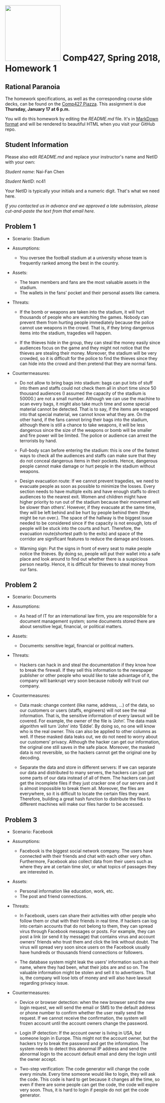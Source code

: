 # <img src="http://www.rice.edu/_images/rice-logo.jpg" width=180> Comp427, Spring 2018, Homework 1
## Rational Paranoia
The homework specifications, as well as the corresponding course slide decks,
can be found on the [Comp427 Piazza](https://piazza.com/class/jqifhp864b37ju).
This assignment is due **Thursday, January 17 at 6 p.m.**

You will do this homework by editing the _README.md_ file. It's in
[MarkDown format](https://guides.github.com/features/mastering-markdown/)
and will be rendered to beautiful HTML when you visit your GitHub repo.

## Student Information
Please also edit _README.md_ and replace your instructor's name and NetID with your own:

_Student name_: Nai-Fan Chen

_Student NetID_: nc41

Your NetID is typically your initials and a numeric digit. That's
what we need here.

_If you contacted us in advance and we approved a late submission,
please cut-and-paste the text from that email here._

## Problem 1
- Scenario: Stadium
- Assumptions:
  - You oversee the football stadium at a university whose team is frequently ranked among the best in the country.
  
- Assets:

  - The team members and fans are the most valuable assets in the stadium. 
  - The wallets in the fans’ pocket and their personal assets like camera.
  
- Threats:

  - If the bomb or weapons are taken into the stadium, it will hurt thousands of people who are watching the games. Nobody can prevent them from hurting people immediately because the police cannot use weapons in the crowd. That is, if they bring dangerous items into the stadium, tragedies will happen.
  
  - If the thieves hide in the group, they can steal the money easily since audiences focus on the game and they might not notice that the thieves are stealing their money. Moreover, the stadium will be very crowded, so it is difficult for the police to find the thieves since they can hide into the crowd and then pretend that they are normal fans.
  
- Countermeasures:
  - Do not allow to bring bags into stadium: bags can put lots of stuff into them and staffs could not check them all in short time since 50 thousand audiences (I assumed the capacity of the stadium is 50000.)  are not a small number. Although we can use the machine to scan every bags, it might also take much time and some special material cannot be detected. That is to say, if the items are wrapped into that special material, we cannot know what they are. On the other hand, if the fans cannot bring their bags into the stadium, although there is still a chance to take weapons, it will be less dangerous since the size of the weapons or bomb will be smaller and fire power will be limited. The police or audience can arrest the terrorists by hand.
  
  - Full-body scan before entering the stadium: this is one of the fastest ways to check all the audiences and staffs can make sure that they do not conceal dangerous items in their pockets. Hence, dangerous people cannot make damage or hurt people in the stadium without weapons.
  
  - Design evacuation route: If we cannot prevent tragedies, we need to evacuate people as soon as possible to minimize the losses. Every section needs to have multiple exits and have enough staffs to direct audiences to the nearest exit. Women and children might have higher priority to run out of the stadium because their movement will be slower than others’. However, if they evacuate at the same time, they will be left behind and be hurt by people behind them (they might be run over.). The space of the hallway is the biggest issue needed to be considered since if the capacity is not enough, lots of people will be stuck into the courts and hurt. Therefore, the evacuation route(shortest path to the exits) and space of the corridor are significant features to reduce the damage and losses. 
  
  -	Warning sign: Put the signs in front of every seat to make people notice the thieves. By doing so, people will put their wallet into a safe place and look around to find out whether there is a suspicious person nearby. Hence, it is difficult for thieves to steal money from our fans. 
  
## Problem 2
- Scenario: Documents

- Assumptions:

  - As head of IT for an international law firm, you are responsible for a document management system; some documents stored there are about sensitive legal, financial, or political matters.
  
- Assets:

  - Documents: sensitive legal, financial or political matters.
  
- Threats:

  - Hackers can hack in and steal the documentation if they know how to break the firewall. If they sell this information to the newspaper publisher or other people who would like to take advantage of it, the company will bankrupt very soon because nobody will trust our company.

- Countermeasures:

  - Data mask: change content (like name, address, …) of the data, so our customers or users (staffs, engineers) will not see the real information. That is, the sensitive information of every lawsuit will be covered. For example, the owner of the file is ‘John’. The data mask algorithm will turn ‘John’ into ‘Eddie’. By doing so, no one will know who is the real owner. This can also be applied to other columns as well. If these masked data leaks out, we do not need to worry about our customers’ privacy. Although the hacker can get our information, the original one still saves in the safe place. Moreover, the masked data is not reversible, so the hackers cannot get the original one by decoding.
  
  - Separate the data and store in different servers: If we can separate our data and distributed to many servers, the hackers can just get some parts of our data instead of all of them. The hackers can just get the incomplete files if they just cracker one of our servers and it is almost impossible to break them all. Moreover, the files are everywhere, so it is difficult to locate the certain files they want. Therefore, building a great hash function to distribute the files to different machines will make our files harder to be accessed. 

## Problem 3
- Scenario: Facebook

- Assumptions:

  - Facebook is the biggest social network company. The users have connected with their friends and chat with each other very often. Furthermore, Facebook also collect data from their users such as where they are at certain time slot, or what topics of passages they are interested in.
  
- Assets:

  - Personal information like education, work, etc.
  - The post and friend connections.
  
- Threats:

  - In Facebook, users can share their activities with other people who follow them or chat with their friends in real time. If hackers can log into certain accounts that do not belong to them, they can spread virus through Facebook messages or posts. For example, they can post a link (or send it by message) that contains virus and account owners’ friends who trust them and click the link without doubt. The virus will spread very soon since users on the Facebook usually have hundreds or thousands friend connections or followers.
  
  - The database system might leak the users’ information such as their name, where they had been, what their jobs are and so on. The valuable information might be stolen and sell it to advertisers. That is, the company will lose lots of money and will also have lawsuit regarding privacy issue.
  
- Countermeasures:

  - Device or browser detection: when the new browser send the new login request,  we will send the email or SMS to the default address or phone number to confirm whether the user really send the request. If we cannot receive the confirmation, the system will frozen account until the account owners change the password.
  
  - Login IP detection:  If the account owner is living in USA, but someone login in Europe. This might not the account owner, but the hackers try to break the password and get the information. The system needs to detect this abnormal IP address and send the abnormal login to the account default email and deny the login until the owner accept.
  
  - Two-step verification: The code generator will change the code every minute. Every time someone would like to login, they will ask the code. This code is hard to get because it changes all the time, so even if there are some people can get the code, the code will expire very soon. Thus, it is hard to login if people do not get the code generator.

